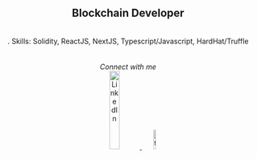 <div dir="auto" align="center">
        <h2>Blockchain Developer</h2>
        <br>
        <div>. Skills: Solidity, ReactJS, NextJS, Typescript/Javascript, HardHat/Truffle</div>
        <br>
</div>

<div dir="auto" align="center">
        <br>
        <i>Connect with me</i>
        <br>
</div>

<div dir="auto" align="center">
        <a href="https://www.linkedin.com/in/julienc82/" target="_blank"><img src="https://i.postimg.cc/J0dqMgHP/Pik-Png-com-linkedin-png-533498.png" alt="LinkedIn" style="width: 20%;">
        </a>            <a hreft="https://twitter.com/cryptoposito" target="_blank"><img src="https://i.postimg.cc/J4kJstf1/Pik-Png-com-twitter-bird-png-1809210.png" alt="twitter" style="width: 10%"

</div>
